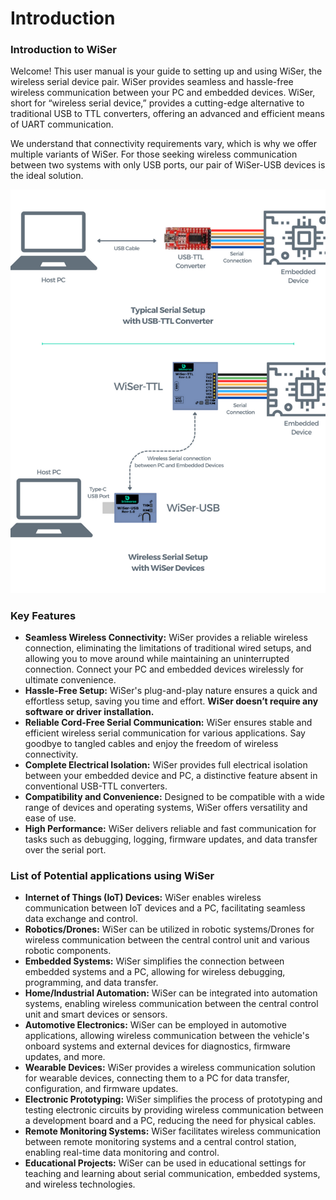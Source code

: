 # Introduction

### Introduction to WiSer <a href="#_toc150171884" id="_toc150171884"></a>

Welcome! This user manual is your guide to setting up and using WiSer, the wireless serial device pair. WiSer provides seamless and hassle-free wireless communication between your PC and embedded devices. WiSer, short for “wireless serial device,” provides a cutting-edge alternative to traditional USB to TTL converters, offering an advanced and efficient means of UART communication.

We understand that connectivity requirements vary, which is why we offer multiple variants of WiSer. For those seeking wireless communication between two systems with only USB ports, our pair of WiSer-USB devices is the ideal solution.

![](.gitbook/assets/0.png)

### Key Features <a href="#_toc150171885" id="_toc150171885"></a>

* **Seamless Wireless Connectivity:** WiSer provides a reliable wireless connection, eliminating the limitations of traditional wired setups, and allowing you to move around while maintaining an uninterrupted connection. Connect your PC and embedded devices wirelessly for ultimate convenience.
* **Hassle-Free Setup:** WiSer's plug-and-play nature ensures a quick and effortless setup, saving you time and effort. **WiSer doesn’t require any software or driver installation.**
* **Reliable Cord-Free Serial Communication:** WiSer ensures stable and efficient wireless serial communication for various applications. Say goodbye to tangled cables and enjoy the freedom of wireless connectivity.
* **Complete Electrical Isolation:** WiSer provides full electrical isolation between your embedded device and PC, a distinctive feature absent in conventional USB-TTL converters.
* **Compatibility and Convenience:** Designed to be compatible with a wide range of devices and operating systems, WiSer offers versatility and ease of use.
* **High Performance:** WiSer delivers reliable and fast communication for tasks such as debugging, logging, firmware updates, and data transfer over the serial port.

### List of Potential applications using WiSer <a href="#_toc150171886" id="_toc150171886"></a>

* **Internet of Things (IoT) Devices:** WiSer enables wireless communication between IoT devices and a PC, facilitating seamless data exchange and control.
* **Robotics/Drones:** WiSer can be utilized in robotic systems/Drones for wireless communication between the central control unit and various robotic components.
* **Embedded Systems:** WiSer simplifies the connection between embedded systems and a PC, allowing for wireless debugging, programming, and data transfer.
* **Home/Industrial Automation:** WiSer can be integrated into automation systems, enabling wireless communication between the central control unit and smart devices or sensors.
* **Automotive Electronics:** WiSer can be employed in automotive applications, allowing wireless communication between the vehicle's onboard systems and external devices for diagnostics, firmware updates, and more.
* **Wearable Devices:** WiSer provides a wireless communication solution for wearable devices, connecting them to a PC for data transfer, configuration, and firmware updates.
* **Electronic Prototyping:** WiSer simplifies the process of prototyping and testing electronic circuits by providing wireless communication between a development board and a PC, reducing the need for physical cables.
* **Remote Monitoring Systems:** WiSer facilitates wireless communication between remote monitoring systems and a central control station, enabling real-time data monitoring and control.
* **Educational Projects:** WiSer can be used in educational settings for teaching and learning about serial communication, embedded systems, and wireless technologies.
